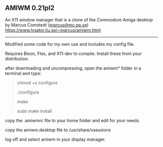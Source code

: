 AMIWM 0.21pl2
-------------
An X11 window manager that is a clone of the Commodore Amiga desktop 
by Marcus Comstedt (marcus@mc.pp.se)
https://www.lysator.liu.se/~marcus/amiwm.html

-------------
Modified some code for my own use and includes my config file.

Requires Bison, Flex, and X11-dev to compile. Install these from your distribution. 

after downloading and uncompressing, open the amiwm* folder in a terminal and type:

  >chmod +x configure

  >./configure
  
  >make
  
  >sudo make install
 

copy the .amiwmrc file to your home folder and edit for your needs.

copy the amiwm.desktop file to /usr/share/xsessions

log off and select amiwm in your display manager.
